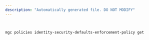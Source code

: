 ```yaml
---
description: "Automatically generated file. DO NOT MODIFY"
---
```


```bash


mgc policies identity-security-defaults-enforcement-policy get

```